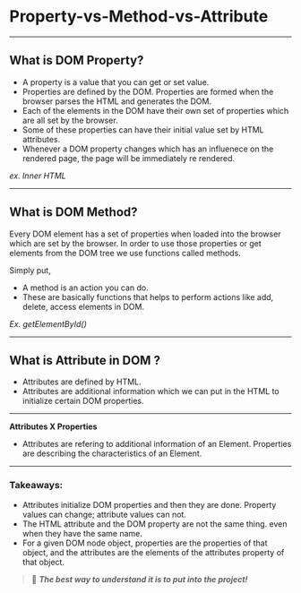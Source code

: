 # Property-vs-Method-vs-Attribute

---

## What is DOM Property?

- A property is a value that you can get or set value.
- Properties are defined by the DOM. Properties are formed when the browser parses the HTML and generates the DOM.
- Each of the elements in the DOM have their own set of properties which are all set by the browser.
- Some of these properties can have their initial value set by HTML attributes.
- Whenever a DOM property changes which has an influenece on the rendered page, the page will be immediately re rendered.

_ex. Inner HTML_

---

## What is DOM Method?

Every DOM element has a set of properties when loaded into the browser which are set by the browser. In order to use those properties or get elements from the DOM tree we use functions called methods.

Simply put,

- A method is an action you can do.
- These are basically functions that helps to perform actions like add, delete, access elements in DOM.

_Ex. getElementById()_

---

## What is Attribute in DOM ?

- Attributes are defined by HTML.
- Attributes are additional information which we can put in the HTML to initialize certain DOM properties.

---

**Attributes X Properties**

- Attributes are refering to additional information of an Element. Properties are describing the characteristics of an Element.

---

### Takeaways:

- Attributes initialize DOM properties and then they are done. Property values can change; attribute values can not.
- The HTML attribute and the DOM property are not the same thing. even when they have the same name.
- For a given DOM node object, properties are the properties of that object, and the attributes are the elements of the attributes property of that object.

> 🌟 **_The best way to understand it is to put into the project!_**
